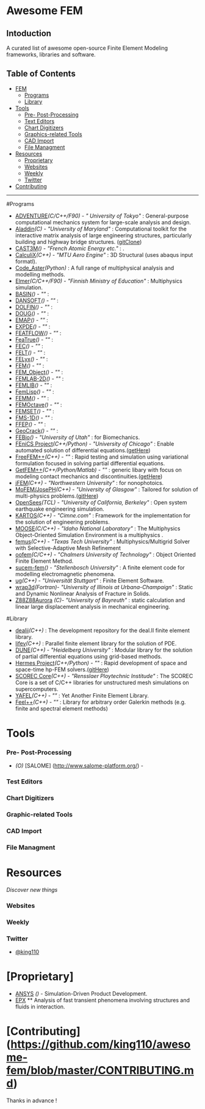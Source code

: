Awesome FEM
===========

Intoduction
-----------

A curated list of awesome open-source Finite Element Modeling frameworks, libraries and software.

Table of Contents
-----------------

- [FEM](#awesome-fem)
    - [Programs](#programs)
    - [Library](#library)
- [Tools](#tools)
    - [Pre- Post-Processing](#pre--post-processing)
    - [Text Editors](#test-editors)
    - [Chart Digitizers](#chart-digitizers)
    - [Graphics-related Tools](#graphic-related-tools)
    - [CAD Import](#cad-import)
    - [File Managment](#file-managment)
- [Resources](#resources)
    - [Proprietary](#proprietary)
    - [Websites](#websites)
    - [Weekly](#weekly)
    - [Twitter](#twitter)
- [Contributing](#contributing)

---
#Programs

* [ADVENTURE](http://adventure.sys.t.u-tokyo.ac.jp/)*(C/C++/F90)* - *" University of Tokyo"* :  General-purpose computational mechanics system for large-scale analysis and design.
* [Aladdin](http://www.isr.umd.edu/~austin/aladdin.html)*(C)* - *"University of Maryland"* : Computational toolkit for the interactive matrix analysis of large engineering structures, particularly building and highway bridge structures. ([gitClone](https://github.com/king110/Aladdin))
* [CAST3M](http://www-cast3m.cea.fr/)*()* - *"French Atomic Energy etc."* : .
* [CalculiX](http://www.calculix.de/)*(C++)* - *"MTU Aero Engine"* : 3D Structural (uses abaqus input formatl).
* [Code_Aster](http://www.code-aster.org/)*(Python)* : A full range of multiphysical analysis and modelling methods.
* [Elmer]()*(C/C++/F90)* - *"Finnish Ministry of Education"* : Multiphysics simulation.  
* [BASIN](http://homepage.usask.ca/~ijm451/finite/fe_resources/node144.html)*()* - *""* : 
* [DANSOFT](http://homepage.usask.ca/~ijm451/finite/fe_resources/node147.html)*()* - *""* : 
* [DOLFIN](http://homepage.usask.ca/~ijm451/finite/fe_resources/node149.html)*()* - *""* : 
* [DOUG](http://homepage.usask.ca/~ijm451/finite/fe_resources/node150.html)*()* - *""* : 
* [EMAP](http://homepage.usask.ca/~ijm451/finite/fe_resources/node153.html)*()* - *""* : 
* [EXPDE](http://homepage.usask.ca/~ijm451/finite/fe_resources/node154.html)*()* - *""* : 
* [FEATFLOW](http://homepage.usask.ca/~ijm451/finite/fe_resources/node155.html)*()* - *""* : 
* [FeaTrue](http://homepage.usask.ca/~ijm451/finite/fe_resources/node156.html)*()* - *""* : 
* [FEC](http://homepage.usask.ca/~ijm451/finite/fe_resources/node157.html)*()* - *""* : 
* [FELT](http://homepage.usask.ca/~ijm451/finite/fe_resources/node159.html)*()* - *""* : 
* [FELyx](http://homepage.usask.ca/~ijm451/finite/fe_resources/node160.html)*()* - *""* : 
* [FEM](http://homepage.usask.ca/~ijm451/finite/fe_resources/node161.html)*()* - *""* : 
* [FEM_Object](http://homepage.usask.ca/~ijm451/finite/fe_resources/node163.html)*()* - *""* : 
* [FEMLAB-2D](http://homepage.usask.ca/~ijm451/finite/fe_resources/node164.html)*()* - *""* : 
* [FEMLIB](http://homepage.usask.ca/~ijm451/finite/fe_resources/node165.html)*()* - *""* : 
* [FemLisp](http://homepage.usask.ca/~ijm451/finite/fe_resources/node166.html)*()* - *""* : 
* [FEMM](http://homepage.usask.ca/~ijm451/finite/fe_resources/node167.html)*()* - *""* : 
* [FEMOctave](http://homepage.usask.ca/~ijm451/finite/fe_resources/node168.html)*()* - *""* : 
* [FEMSET](http://homepage.usask.ca/~ijm451/finite/fe_resources/node169.html)*()* - *""* : 
* [FMS-1D](http://homepage.usask.ca/~ijm451/finite/fe_resources/node170.html)*()* - *""* : 
* [FFEP]()*()* - *""* : 
* [GeoCrack](http://homepage.usask.ca/~ijm451/finite/fe_resources/node173.html)*()* - *""* : 
* [FEBio](http://febio.org/source-code-request/)*()* - *"University of Utah"* : for Biomechanics.
* [FEniCS Project](http://fenicsproject.org/)*(C++/Python)* - *"University of Chicago"* : Enable automated solution of differential equations.([getHere](http://fenicsproject.org/download/))
* [FreeFEM++](http://www.freefem.org/ff++/index.htm)*(C++)* - *""* : Rapid testing and simulation using variational formulation focused in solving partial differential equations.
* [GetFEM++](http://download.gna.org/getfem/html/homepage/index.html)*(C++/Python/Matlab)* - *""* :  generic libary with focus on modeling contact mechanics and discontinuities.([getHere](http://download.gna.org/getfem/html/homepage/download.html))
* [jFEM](http://www.thecomputationalphysicist.com/)*(C++)* - *"Northwestern University"* : for nonophotoics.
* [MoFEM/JosePH](https://bitbucket.org/likask/mofem-joseph/wiki/Home)*(C++)* - *"University of Glasgow"* : Tailored for solution of  multi-physics problems.([gitHere](https://bitbucket.org/likask/mofem-joseph.git))
* [OpenSees](http://opensees.berkeley.edu/index.php)*(TCL)* - *"University of California, Berkeley"* : Open system earthquake engineering simulation.
* [KARTOS](http://www.cimne.com/kratos/default.asp)*(C++)* - *"Cimne.com"* : Framework for the implementation for the solution of engineering problems.
* [MOOSE](http://mooseframework.com/)*(C/C++)* - *"Idaho National Laboratory"* : The Multiphysics Object-Oriented Simulation Environment is a multiphysics .
* [femus](https://github.com/FeMTTU/femus)*(C++)* - *"Texas Tech University"* : Multiphysics/Multigrid Solver with Selective-Adaptive Mesh Refinement
* [oofem](https://github.com/Micket/oofem)*(C/C++)* - *"Chalmers University of Technology"* : Object Oriented Finite Element Method.
* [sucem-fem](https://github.com/cemagg/sucem-fem)*()* - *"Stellenbosch University"* : A finite element code for modelling electromagnetic phenomena.
* [ug](https://github.com/ugfem/ug)*(C++)* - *"Universität Stuttgart"* : Finite Element Software. 
* [wrap3d](https://code.google.com/p/warp3d/)*(Fortran)*- *"University of Illinois at Urbana-Champaign"* : Static and Dynamic Nonlinear Analysis of Fracture in Solids.
* [Z88Z88Aurora](http://z88.de/) *(C)*- *"University of Bayreuth"* : static calculation and linear large displacement analysis in mechanical engineering.

#Library

* [dealii](https://github.com/dealii/dealii)*(C++)* : The development repository for the deal.II finite element library.
* [lifev](https://github.com/lifev/lifev)*(C++)* :  Parallel finite element library for the solution of PDE.
* [DUNE](http://www.dune-project.org/)*(C++)* - *"Heidelberg University"* : Modular library for the solution of partial differential equations using grid-based methods.
* [Hermes Project](http://www.hpfem.org/hermes/)*(C++/Python)* - *""* : Rapid development of space and space-time hp-FEM solvers.([gitHere](https://github.com/hpfem/hermes))
* [SCOREC Core](https://github.com/SCOREC/core)*(C++)* - *"Rensslaer Ploytechnic Institude"* : The SCOREC Core is a set of C/C++ libraries for unstructured mesh simulations on supercomputers. 
* [YAFEL](https://github.com/tjolsen/YAFEL)*(C++)* - *""* : Yet Another Finite Element Library. 
* [Feel++](https://github.com/feelpp/feelpp)*(C++)* - *""* :  Library for arbitrary order Galerkin methods (e.g. finite and spectral element methods) 


# Tools

### Pre- Post-Processing
* *(O)* [SALOME] (http://www.salome-platform.org/) -  

### Test Editors

### Chart Digitizers

### Graphic-related Tools

### CAD Import

### File Managment

# Resources

*Discover new things*

### Websites

### Weekly

### Twitter

* [@king110](https://twitter.com/110kings)

# [Proprietary] 
*  [ANSYS](http://www.ansys.com) *()* - Simulation-Driven Product Development.
* [EPX](http://www-epx.cea.fr/) ** Analysis of fast transient phenomena involving structures and fluids in interaction.

# [Contributing] (https://github.com/king110/awesome-fem/blob/master/CONTRIBUTING.md)

Thanks in advance !

